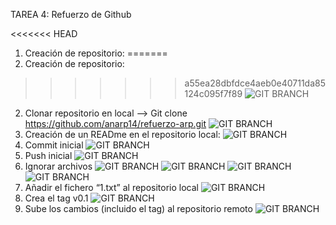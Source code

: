 TAREA 4: Refuerzo de Github

<<<<<<< HEAD
1. Creación de repositorio: 
=======
1. Creación de repositorio:
>>>>>>> a55ea28dbfdce4aeb0e40711da85124c095f7f89
![GIT BRANCH](https://github.com/anarp14/refuerzo-arp/blob/master/CAPTURAS/captura%201.png)
2. Clonar repositorio en local --> Git clone https://github.com/anarp14/refuerzo-arp.git
![GIT BRANCH](https://github.com/anarp14/refuerzo-arp/blob/master/CAPTURAS/captura%202.png)
3. Creación de un READme en el repositorio local:
![GIT BRANCH](https://github.com/anarp14/refuerzo-arp/blob/master/CAPTURAS/captura%203.png)
4. Commit inicial
![GIT BRANCH](https://github.com/anarp14/refuerzo-arp/blob/master/CAPTURAS/captura%204.png)
5. Push inicial
![GIT BRANCH](https://github.com/anarp14/refuerzo-arp/blob/master/CAPTURAS/captura%205.png)
6. Ignorar archivos
![GIT BRANCH](https://github.com/anarp14/refuerzo-arp/blob/master/CAPTURAS/captura%206.png)
![GIT BRANCH](https://github.com/anarp14/refuerzo-arp/blob/master/CAPTURAS/captura%206.1.png)
![GIT BRANCH](https://github.com/anarp14/refuerzo-arp/blob/master/CAPTURAS/captura%206.2.png)
![GIT BRANCH](https://github.com/anarp14/refuerzo-arp/blob/master/CAPTURAS/captura%206.3.png)
7. Añadir el fichero “1.txt” al repositorio local
![GIT BRANCH](https://github.com/anarp14/refuerzo-arp/blob/master/CAPTURAS/captura%207.png)
8. Crea el tag v0.1
![GIT BRANCH](https://github.com/anarp14/refuerzo-arp/blob/master/CAPTURAS/captura%208.png)
9. Sube los cambios (incluido el tag) al repositorio remoto
![GIT BRANCH](https://github.com/anarp14/refuerzo-arp/blob/master/CAPTURAS/captura%209.png)
